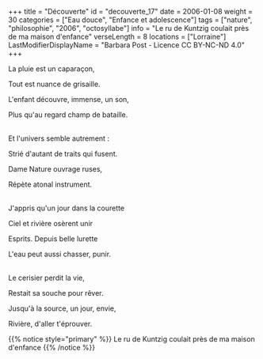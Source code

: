 +++
title = "Découverte"
id = "decouverte_17"
date = 2006-01-08
weight = 30
categories = ["Eau douce", "Enfance et adolescence"]
tags = ["nature", "philosophie", "2006", "octosyllabe"]
info = "Le ru de Kuntzig coulait près de ma maison d'enfance"
verseLength = 8
locations = ["Lorraine"]
LastModifierDisplayName = "Barbara Post - Licence CC BY-NC-ND 4.0"
+++

La pluie est un caparaçon,

Tout est nuance de grisaille.

L'enfant découvre, immense, un son,

Plus qu'au regard champ de bataille.

 \
Et l'univers semble autrement :

Strié d'autant de traits qui fusent.

Dame Nature ouvrage ruses,

Répète atonal instrument.

 \
J'appris qu'un jour dans la courette

Ciel et rivière osèrent unir

Esprits. Depuis belle lurette

L'eau peut aussi chasser, punir.

 \
Le cerisier perdit la vie,

Restait sa souche pour rêver.

Jusqu'à la source, un jour, envie,

Rivière, d'aller t'éprouver.

{{% notice style="primary" %}}
Le ru de Kuntzig coulait près de ma maison d'enfance
{{% /notice %}}
